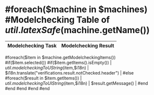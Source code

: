 
#foreach($machine in $machines)
#Modelchecking Table of $util.latexSafe($machine.getName())
=================================
| Modelchecking Task | Modelchecking Result |
| ------------------ | -------------------- |
#foreach($item in $machine.getModelcheckingItems())
	#if($item.selected())
		#if($item.getItems().isEmpty())
| $util.modelcheckingToUString($item,$i18n) | $i18n.translate("verifications.result.notChecked.header") |
		#else
			#foreach($result in $item.getItems())
| $util.modelcheckingToUIString($item,$i18n) | $result.getMessage() |
			#end
		#end
	#end
#end
#end
